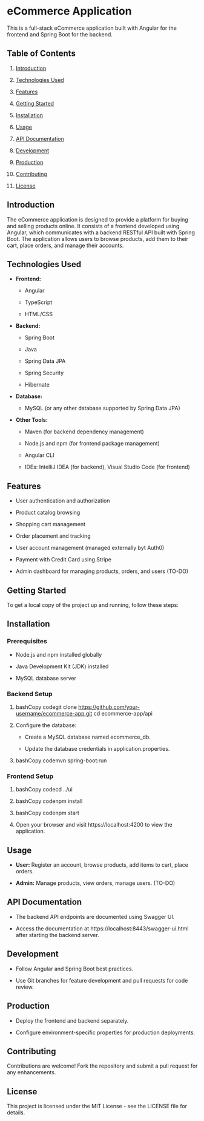 eCommerce Application
=====================

This is a full-stack eCommerce application built with Angular for the frontend and Spring Boot for the backend.

Table of Contents
-----------------

1.  [Introduction](#introduction)
    
2.  [Technologies Used](#technologies-used)
    
3.  [Features](#features)
    
4.  [Getting Started](#getting-started)
    
5.  [Installation](#installation)
    
6.  [Usage](#usage)
    
7.  [API Documentation](#api-documentation)
    
8.  [Development](#development)
    
9.  [Production](#production)
    
10.  [Contributing](#contributing)
    
11.  [License](#license)
    

Introduction
------------

The eCommerce application is designed to provide a platform for buying and selling products online. It consists of a frontend developed using Angular, which communicates with a backend RESTful API built with Spring Boot. The application allows users to browse products, add them to their cart, place orders, and manage their accounts.

Technologies Used
-----------------

*   **Frontend:**
    
    *   Angular
        
    *   TypeScript
        
    *   HTML/CSS
        
*   **Backend:**
    
    *   Spring Boot
        
    *   Java
        
    *   Spring Data JPA
        
    *   Spring Security
        
    *   Hibernate
        
*   **Database:**
    
    *   MySQL (or any other database supported by Spring Data JPA)
        
*   **Other Tools:**
    
    *   Maven (for backend dependency management)
        
    *   Node.js and npm (for frontend package management)
        
    *   Angular CLI
        
    *   IDEs: IntelliJ IDEA (for backend), Visual Studio Code (for frontend)
        

Features
--------

*   User authentication and authorization
    
*   Product catalog browsing
    
*   Shopping cart management
    
*   Order placement and tracking
    
*   User account management (managed externally byt Auth0)

*   Payment with Credit Card using Stripe
    
*   Admin dashboard for managing products, orders, and users (TO-DO)
    

Getting Started
---------------

To get a local copy of the project up and running, follow these steps:

Installation
------------

### Prerequisites

*   Node.js and npm installed globally
    
*   Java Development Kit (JDK) installed
    
*   MySQL database server
    

### Backend Setup

1.  bashCopy codegit clone https://github.com/your-username/ecommerce-app.git cd ecommerce-app/api
    
2.  Configure the database:
    
    *   Create a MySQL database named ecommerce\_db.
        
    *   Update the database credentials in application.properties.
        
3.  bashCopy codemvn spring-boot:run
    

### Frontend Setup

1.  bashCopy codecd ../ui
    
2.  bashCopy codenpm install
    
3.  bashCopy codenpm start
    
4.  Open your browser and visit https://localhost:4200 to view the application.
    

Usage
-----

*   **User:** Register an account, browse products, add items to cart, place orders.
    
*   **Admin:** Manage products, view orders, manage users. (TO-DO)
    

API Documentation
-----------------

*   The backend API endpoints are documented using Swagger UI.
    
*   Access the documentation at https://localhost:8443/swagger-ui.html after starting the backend server.
    

Development
-----------

*   Follow Angular and Spring Boot best practices.
    
*   Use Git branches for feature development and pull requests for code review.
    

Production
----------

*   Deploy the frontend and backend separately.
    
*   Configure environment-specific properties for production deployments.
    

Contributing
------------

Contributions are welcome! Fork the repository and submit a pull request for any enhancements.

License
-------

This project is licensed under the MIT License - see the LICENSE file for details.
